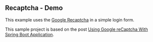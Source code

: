 ## Recaptcha - Demo

This example uses the [Google Recaptcha](https://www.google.com/recaptcha/intro/android.html)  in a simple login form.

This sample project is based on the post  [Using Google reCaptcha With Spring Boot Application](https://dzone.com/articles/using-google-recaptcha-with-spring-boot-applicatio).
